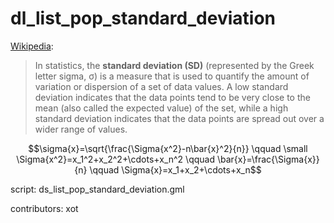 dl_list_pop_standard_deviation
==============================

[Wikipedia]:

> In statistics, the **standard deviation (SD)** (represented by the Greek 
> letter sigma, σ) is a measure that is used to quantify the amount of 
> variation or dispersion of a set of data values. A low standard deviation 
> indicates that the data points tend to be very close to the mean (also 
> called the expected value) of the set, while a high standard deviation 
> indicates that the data points are spread out over a wider range of values.

[Wikipedia]: http://en.wikipedia.org/wiki/Standard_deviation

$$\sigma{x}=\sqrt{\frac{\Sigma{x^2}-n\bar{x}^2}{n}}
\qquad \small \Sigma{x^2}=x_1^2+x_2^2+\cdots+x_n^2
\qquad \bar{x}=\frac{\Sigma{x}}{n}
\qquad \Sigma{x}=x_1+x_2+\cdots+x_n$$


script: ds_list_pop_standard_deviation.gml

contributors: xot
